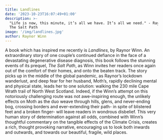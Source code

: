 ```yaml
---
title: Landlines
date: '2023-10-23T16:07:49+01:00'
description: >-
  "Life is now, this minute, it’s all we have. It’s all we need." - Raynor Winn,
  The Salt Path
image: '/img/landlines.jpg' 
author: Raynor Winn
---
```

A book which has inspired me recently is *Landlines*, by Raynor Winn. An extraordinary story of one couple’s continued defiance in the face of a devastating degenerative disease diagnosis, this book follows the stunning events of its prequel, *The Salt Path*, as Winn invites her readers once again out of the comfort of their homes, and onto the beaten track. The story picks up in the middle of the global pandemic, as Raynor’s lockdown wanderlust, and deep fear for her husband, Moth’s, rapidly declining mental and physical state, leads her to one solution: walking the 230 mile Cape Wrath trail of North West Scotland. Indeed, if the Winn’s attempt on this notoriously challenging route was not awe-inspiring enough, the unlikely effects on Moth as the duo weave through hills, glens, and never-ending bog, crossing borders and ever-extending their path- in spite of blistered feet and a broken finger- will leave readers in wondrous disbelief. This very human story of determination against all odds, combined with Winn’s thoughtful commentary on the tangible effects of the Climate Crisis, creates a rich, thought provoking narrative, encouraging us to look both inwards and outwards, and towards our beautiful, fragile, wild places.
